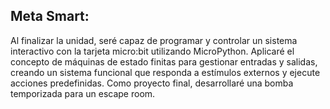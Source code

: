 ## Meta Smart:
Al finalizar la unidad, seré capaz de programar y controlar un sistema interactivo con la tarjeta micro:bit utilizando MicroPython.
Aplicaré el concepto de máquinas de estado finitas para gestionar entradas y salidas, creando un sistema funcional que responda a estímulos externos y
ejecute acciones predefinidas. Como proyecto final, desarrollaré una bomba temporizada para un escape room.
